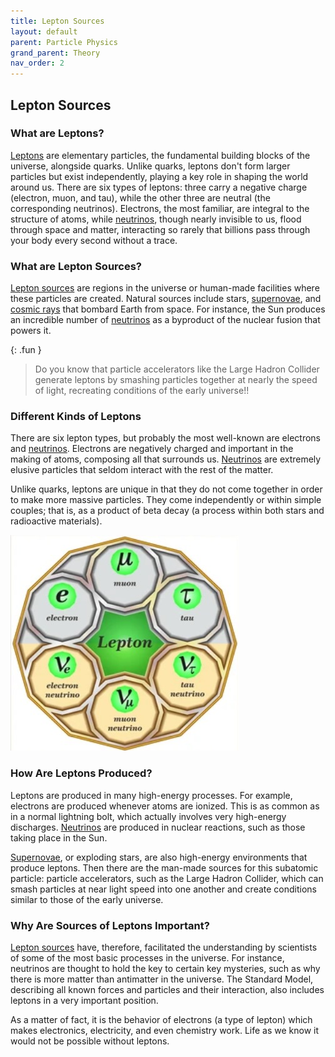 ```yaml
---
title: Lepton Sources
layout: default
parent: Particle Physics
grand_parent: Theory
nav_order: 2
---
```


## Lepton Sources

### What are Leptons?

[Leptons](#lepton-sources) are elementary particles, the fundamental building blocks of the universe, alongside quarks. Unlike quarks, leptons don't form larger particles but exist independently, playing a key role in shaping the world around us. There are six types of leptons: three carry a negative charge (electron, muon, and tau), while the other three are neutral (the corresponding neutrinos). Electrons, the most familiar, are integral to the structure of atoms, while [neutrinos](../particle%20physics/neutrinos.html), though nearly invisible to us, flood through space and matter, interacting so rarely that billions pass through your body every second without a trace.

### What are Lepton Sources?

[Lepton sources](#lepton-sources) are regions in the universe or human-made facilities where these particles are created. Natural sources include stars, [supernovae](../energetic%20sources/supernovae.html), and [cosmic rays](../particle%20physics/cosmic%20rays.html) that bombard Earth from space. For instance, the Sun produces an incredible number of [neutrinos](../particle%20physics/neutrinos.html) as a byproduct of the nuclear fusion that powers it.

{: .fun }
> Do you know that particle accelerators like the Large Hadron Collider generate leptons by smashing particles together at nearly the speed of light, recreating conditions of the early universe!!

### Different Kinds of Leptons

There are six lepton types, but probably the most well-known are electrons and [neutrinos](../particle%20physics/neutrinos.html). Electrons are negatively charged and important in the making of atoms, composing all that surrounds us. [Neutrinos](../particle%20physics/neutrinos.html) are extremely elusive particles that seldom interact with the rest of the matter.

Unlike quarks, leptons are unique in that they do not come together in order to make more massive particles. They come independently or within simple couples; that is, as a product of beta decay (a process within both stars and radioactive materials).

![Leptons](../../assets/images/theory/particle%20physics/lepton%20sources/neutrinos/lepton.jpg)

### How Are Leptons Produced?

Leptons are produced in many high-energy processes. For example, electrons are produced whenever atoms are ionized. This is as common as in a normal lightning bolt, which actually involves very high-energy discharges. [Neutrinos](../particle%20physics/neutrinos.html) are produced in nuclear reactions, such as those taking place in the Sun.

[Supernovae](../energetic%20sources/supernovae.html), or exploding stars, are also high-energy environments that produce leptons. Then there are the man-made sources for this subatomic particle: particle accelerators, such as the Large Hadron Collider, which can smash particles at near light speed into one another and create conditions similar to those of the early universe.

### Why Are Sources of Leptons Important?

[Lepton sources](#lepton-sources) have, therefore, facilitated the understanding by scientists of some of the most basic processes in the universe. For instance, neutrinos are thought to hold the key to certain key mysteries, such as why there is more matter than antimatter in the universe. The Standard Model, describing all known forces and particles and their interaction, also includes leptons in a very important position.

As a matter of fact, it is the behavior of electrons (a type of lepton) which makes electronics, electricity, and even chemistry work. Life as we know it would not be possible without leptons.
